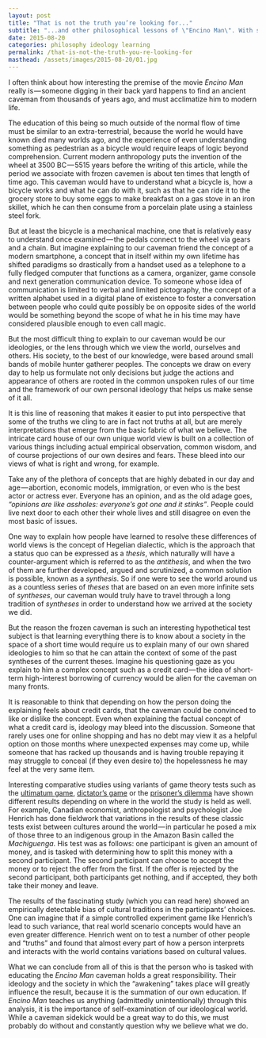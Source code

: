 ```yaml
---
layout: post
title: "That is not the truth you’re looking for..."
subtitle: "...and other philosophical lessons of \"Encino Man\". With some inspiration from Slavoj Žižek."
date: 2015-08-20
categories: philosophy ideology learning
permalink: /that-is-not-the-truth-you-re-looking-for
masthead: /assets/images/2015-08-20/01.jpg
---
```

I often think about how interesting the premise of the movie _Encino Man_ really is — someone digging in their back yard happens to find an ancient caveman from thousands of years ago, and must acclimatize him to modern life.

The education of this being so much outside of the normal flow of time must be similar to an extra-terrestrial, because the world he would have known died many worlds ago, and the experience of even understanding something as pedestrian as a bicycle would require leaps of logic beyond comprehension. Current modern anthropology puts the invention of the wheel at 3500 BC — 5515 years before the writing of this article, while the period we associate with frozen cavemen is about ten times that length of time ago. This caveman would have to understand what a bicycle is, how a bicycle works and what he can do with it, such as that he can ride it to the grocery store to buy some eggs to make breakfast on a gas stove in an iron skillet, which he can then consume from a porcelain plate using a stainless steel fork.

But at least the bicycle is a mechanical machine, one that is relatively easy to understand once examined — the pedals connect to the wheel via gears and a chain. But imagine explaining to our caveman friend the concept of a modern smartphone, a concept that in itself within my own lifetime has shifted paradigms so drastically from a handset used as a telephone to a fully fledged computer that functions as a camera, organizer, game console and next generation communication device. To someone whose idea of communication is limited to verbal and limited pictography, the concept of a written alphabet used in a digital plane of existence to foster a conversation between people who could quite possibly be on opposite sides of the world would be something beyond the scope of what he in his time may have considered plausible enough to even call magic.

But the most difficult thing to explain to our caveman would be our ideologies, or the lens through which we view the world, ourselves and others. His society, to the best of our knowledge, were based around small bands of mobile hunter gatherer peoples. The concepts we draw on every day to help us formulate not only decisions but judge the actions and appearance of others are rooted in the common unspoken rules of our time and the framework of our own personal ideology that helps us make sense of it all.

It is this line of reasoning that makes it easier to put into perspective that some of the truths we cling to are in fact not truths at all, but are merely interpretations that emerge from the basic fabric of what we believe. The intricate card house of our own unique world view is built on a collection of various things including actual empirical observation, common wisdom, and of course projections of our own desires and fears. These bleed into our views of what is right and wrong, for example.

Take any of the plethora of concepts that are highly debated in our day and age — abortion, economic models, immigration, or even who is the best actor or actress ever. Everyone has an opinion, and as the old adage goes, _“opinions are like assholes: everyone’s got one and it stinks”_. People could live next door to each other their whole lives and still disagree on even the most basic of issues.

One way to explain how people have learned to resolve these differences of world views is the concept of Hegelian dialectic, which is the approach that a status quo can be expressed as a _thesis_, which naturally will have a counter-argument which is referred to as the _antithesis_, and when the two of them are further developed, argued and scrutinized, a common solution is possible, known as a _synthesis_. So if one were to see the world around us as a countless series of _theses_ that are based on an even more infinite sets of _syntheses_, our caveman would truly have to travel through a long tradition of _syntheses_ in order to understand how we arrived at the society we did.

But the reason the frozen caveman is such an interesting hypothetical test subject is that learning everything there is to know about a society in the space of a short time would require us to explain many of our own shared ideologies to him so that he can attain the context of some of the past syntheses of the current theses. Imagine his questioning gaze as you explain to him a complex concept such as a credit card — the idea of short-term high-interest borrowing of currency would be alien for the caveman on many fronts.

It is reasonable to think that depending on how the person doing the explaining feels about credit cards, that the caveman could be convinced to like or dislike the concept. Even when explaining the factual concept of what a credit card is, ideology may bleed into the discussion. Someone that rarely uses one for online shopping and has no debt may view it as a helpful option on those months where unexpected expenses may come up, while someone that has racked up thousands and is having trouble repaying it may struggle to conceal (if they even desire to) the hopelessness he may feel at the very same item.

Interesting comparative studies using variants of game theory tests such as the [ultimatum game](https://en.wikipedia.org/wiki/Ultimatum_game), [dictator’s game](https://en.wikipedia.org/wiki/Dictator_game) or the [prisoner’s dilemma](https://en.wikipedia.org/wiki/Prisoner%27s_dilemma) have shown different results depending on where in the world the study is held as well. For example, Canadian economist, anthropologist and psychologist Joe Henrich has done fieldwork that variations in the results of these classic tests exist between cultures around the world — in particular he posed a mix of those three to an indigenous group in the Amazon Basin called the _Machiguenga_. His test was as follows: one participant is given an amount of money, and is tasked with determining how to split this money with a second participant. The second participant can choose to accept the money or to reject the offer from the first. If the offer is rejected by the second participant, both participants get nothing, and if accepted, they both take their money and leave.

The results of the fascinating study (which you can read here) showed an empirically detectable bias of cultural traditions in the participants’ choices. One can imagine that if a simple controlled experiment game like Henrich’s lead to such variance, that real world scenario concepts would have an even greater difference. Henrich went on to test a number of other people and “truths” and found that almost every part of how a person interprets and interacts with the world contains variations based on cultural values.

What we can conclude from all of this is that the person who is tasked with educating the _Encino Man_ caveman holds a great responsibility. Their ideology and the society in which the “awakening” takes place will greatly influence the result, because it is the summation of our own education. If _Encino Man_ teaches us anything (admittedly unintentionally) through this analysis, it is the importance of self-examination of our ideological world. While a caveman sidekick would be a great way to do this, we must probably do without and constantly question why we believe what we do.
